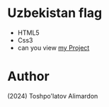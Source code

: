 # Uzbekistan flag
- HTML5
- Css3
- can you view [my Project](https://toshpulatovalimardon.github.io/Uzbekistan-flag/)
# Author 
(2024) Toshpo'latov Alimardon
